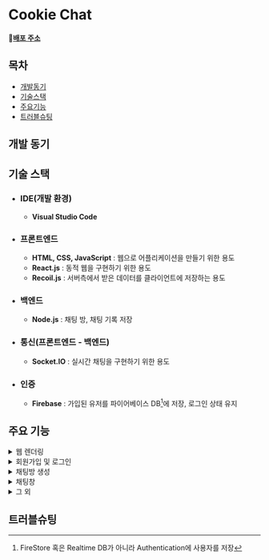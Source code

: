# Cookie Chat

**:link:[배포 주소](https://cookiechat-4df6b.web.app/)**

## 목차

* [개발동기](#개발-동기) 
* [기술스택](#기술-스택) 
* [주요기능](#주요-기능) 
* [트러블슈팅](#트러블슈팅)

## 개발 동기

## 기술 스택

- ### IDE(개발 환경)
  
  - **Visual Studio Code**

- ### 프론트엔드

  - **HTML, CSS, JavaScript** : 웹으로 어플리케이션을 만들기 위한 용도
  - **React.js** : 동적 웹을 구현하기 위한 용도
  - **Recoil.js** : 서버측에서 받은 데이터를 클라이언트에 저장하는 용도

- ### 백엔드

  - **Node.js** : 채팅 방, 채팅 기록 저장

- ### 통신(프론트엔드 - 백엔드)

  - **Socket.IO** : 실시간 채팅을 구현하기 위한 용도

- ### 인증

  - **Firebase** : 가입된 유저를 파이어베이스 DB[^1]에 저장, 로그인 상태 유지
[^1]: FireStore 혹은 Realtime DB가 아니라 Authentication에 사용자를 저장

## 주요 기능

<details><summary>웹 렌더링</summary>
<p>

</p>
</details>
<details><summary>회원가입 및 로그인</summary>
<p>

</p>
</details>
<details><summary>채팅방 생성</summary>
<p>

</p>
</details>
<details><summary>채팅창</summary>
<p>

</p>
</details>
<details><summary>그 외</summary>
<p>

</p>
</details>

## 트러블슈팅

<!-- ```javascript
   const a = 1;
   console.log(a);
``` -->